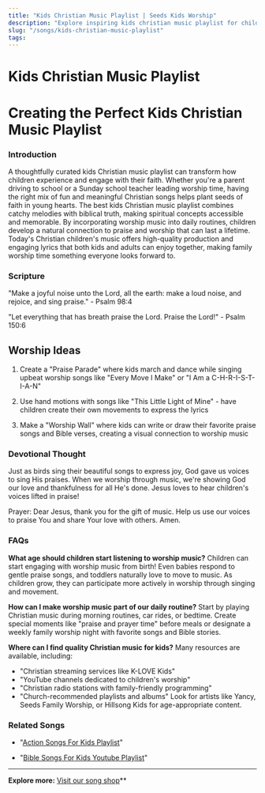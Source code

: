 ```yaml
---
title: "Kids Christian Music Playlist | Seeds Kids Worship"
description: "Explore inspiring kids christian music playlist for children's worship and faith development. Biblical music resources for families and ministry."
slug: "/songs/kids-christian-music-playlist"
tags:
---
```


# Kids Christian Music Playlist

# Creating the Perfect Kids Christian Music Playlist

### Introduction
A thoughtfully curated kids Christian music playlist can transform how children experience and engage with their faith. Whether you're a parent driving to school or a Sunday school teacher leading worship time, having the right mix of fun and meaningful Christian songs helps plant seeds of faith in young hearts. The best kids Christian music playlist combines catchy melodies with biblical truth, making spiritual concepts accessible and memorable. By incorporating worship music into daily routines, children develop a natural connection to praise and worship that can last a lifetime. Today's Christian children's music offers high-quality production and engaging lyrics that both kids and adults can enjoy together, making family worship time something everyone looks forward to.

### Scripture
"Make a joyful noise unto the Lord, all the earth: make a loud noise, and rejoice, and sing praise." - Psalm 98:4

"Let everything that has breath praise the Lord. Praise the Lord!" - Psalm 150:6

## Worship Ideas
1. Create a "Praise Parade" where kids march and dance while singing upbeat worship songs like "Every Move I Make" or "I Am a C-H-R-I-S-T-I-A-N"

2. Use hand motions with songs like "This Little Light of Mine" - have children create their own movements to express the lyrics

3. Make a "Worship Wall" where kids can write or draw their favorite praise songs and Bible verses, creating a visual connection to worship music

### Devotional Thought
Just as birds sing their beautiful songs to express joy, God gave us voices to sing His praises. When we worship through music, we're showing God our love and thankfulness for all He's done. Jesus loves to hear children's voices lifted in praise!

Prayer: Dear Jesus, thank you for the gift of music. Help us use our voices to praise You and share Your love with others. Amen.

### FAQs

**What age should children start listening to worship music?**
Children can start engaging with worship music from birth! Even babies respond to gentle praise songs, and toddlers naturally love to move to music. As children grow, they can participate more actively in worship through singing and movement.

**How can I make worship music part of our daily routine?**
Start by playing Christian music during morning routines, car rides, or bedtime. Create special moments like "praise and prayer time" before meals or designate a weekly family worship night with favorite songs and Bible stories.

**Where can I find quality Christian music for kids?**
Many resources are available, including:
- "Christian streaming services like K-LOVE Kids"
- "YouTube channels dedicated to children's worship"
- "Christian radio stations with family-friendly programming"
- "Church-recommended playlists and albums"
Look for artists like Yancy, Seeds Family Worship, or Hillsong Kids for age-appropriate content.

### Related Songs

- "[Action Songs For Kids Playlist](/songs/action-songs-for-kids-playlist/)"

- "[Bible Songs For Kids Youtube Playlist](/songs/bible-songs-for-kids-youtube-playlist/)"

---

**Explore more:** [Visit our song shop](https://seedskidsworship.com/shop)**

<!-- Schema Markup -->
<script type="application/ld+json">
{
  "@context": "https://schema.org",
  "@type": "MusicRecording",
  "name": "Kids Christian Music Playlist",
  "byArtist": {
    "@type": "MusicGroup",
    "name": "Seeds Kids Worship"
  },
  "isFamilyFriendly": true,
  "url": "https://seedskidsworship.com/songs/kids-christian-music-playlist/"
}
</script>